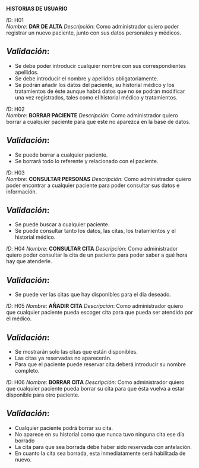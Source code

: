 **HISTORIAS DE USUARIO**

*ID*: H01       
*Nombre*: **DAR DE ALTA**
*Descripción*: Como administrador quiero poder registrar un nuevo paciente, junto con sus datos personales y médicos.
## *Validación*:
* Se debe poder introducir cualquier nombre con sus correspondientes apellidos.
* Se debe introducir el nombre y apellidos obligatoriamente.
* Se podrán añadir los datos del paciente, su historial médico y los tratamientos de éste aunque habrá datos que no se podrán modificar una vez registrados, tales como el historial médico y tratamientos.
 

*ID*: H02       
*Nombre*: **BORRAR PACIENTE**
*Descripción*: Como administrador quiero borrar a cualquier paciente para que este no aparezca en la base de datos.
## *Validación*:
* Se puede borrar a cualquier paciente.
* Se borrará todo lo referente y relacionado con el paciente.


*ID*: H03       
*Nombre*: **CONSULTAR PERSONAS**
*Descripción*: Como administrador quiero poder encontrar a cualquier paciente para poder consultar sus datos e información.
## *Validación*:
* Se puede buscar a cualquier paciente.
* Se puede consultar tanto los datos, las citas, los tratamientos y el historial médico.


*ID*: H04       *Nombre*: **CONSULTAR CITA**
*Descripción*: Como administrador quiero poder consultar la cita de un paciente para poder saber a qué hora hay que atenderle.
## *Validación*:
* Se puede ver las citas que hay disponibles para el dia deseado.
 

*ID*: H05       *Nombre*: **AÑADIR CITA**
*Descripción*: Como administrador quiero que cualquier paciente pueda escoger cita para que pueda ser atendido por el médico.
## *Validación*:
* Se mostrarán solo las citas que están disponibles.
* Las citas ya reservadas no aparecerán.
* Para que el paciente puede reservar cita deberá introducir su nombre completo.

 
*ID*: H06       *Nombre*: **BORRAR CITA**
*Descripción*: Como administrador quiero que cualquier paciente pueda borrar su cita para que ésta vuelva a estar disponible para otro paciente.
## *Validación*:
* Cualquier paciente podrá borrar su cita. 
* No aparece en su historial como que nunca tuvo ninguna cita ese día borrado
* La cita para que sea borrada debe haber sido reservada con antelación.
* En cuanto la cita sea borrada, esta inmediatamente será habilitada de nuevo.

